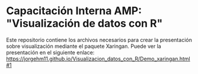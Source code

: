 # Capacitación Interna AMP: "Visualización de datos con R"
Este repositorio contiene los archivos necesarios para crear la presentación sobre visualización mediante el paquete Xaringan. Puede ver la presentación en el siguiente enlace: https://jorgehm11.github.io/Visualizacion_datos_con_R/Demo_xaringan.html#1
